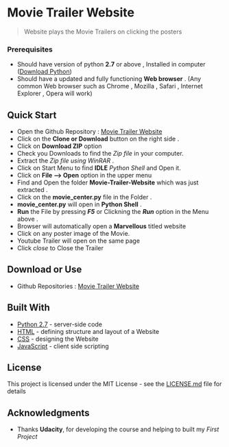 # Movie Trailer Website

> Website plays the Movie Trailers on clicking the posters

### Prerequisites

 + Should have version of python **2.7** or above , Installed in computer ([Download Python](https://www.python.org/downloads/))
 + Should have a updated and fully functioning **Web browser** . (Any common Web browser such as Chrome , Mozilla , Safari , Internet Explorer , Opera will work)


## Quick Start

 + Open the Github Repository : [Movie Trailer Website](https://github.com/david-singh/Movie-Trailer-Website) 
 + Click on the **Clone or Download** button on the right side .
 + Click on **Download ZIP** option 
 + Check you Downloads to find the _Zip file_ in your computer.
 + Extract the _Zip file using WinRAR_ .
 + Click on Start Menu to find **IDLE** _Python Shell_ and Open it.
 + Click on **File  --> Open** option in the upper menu
 + Find and Open the folder **Movie-Trailer-Website** which was just extracted .
 + Click on the **movie_center.py** file in the Folder .
 +  **movie_center.py** will open in **Python Shell** .
 +  **Run** the File by pressing **_F5_** or Clickning the **_Run_** option in the Menu above .
 + Browser will automatically open a **Marvellous** titled website
 + Click on any poster image of the Movie.
 + Youtube Trailer will open on the same page
 + Click _close_ to Close the Trailer
 
## Download or Use 
+ Github Repositories : [Movie Trailer Website](https://github.com/david-singh/Movie-Trailer-Website)
## Built With

* [Python 2.7](https://www.python.org/) - server-side code
* [HTML](https://www.w3.org/html/) - defining structure and layout of a Website
* [CSS](https://www.w3.org/Style/CSS/) - designing the Website
* [JavaScript](https://developer.mozilla.org/en-US/docs/Web/JavaScript) - client side scripting

## License

This project is licensed under the MIT License - see the [LICENSE.md](https://choosealicense.com/licenses/mit/) file for details

## Acknowledgments

* Thanks **Udacity**, for developing the course and helping to built my _First Project_
